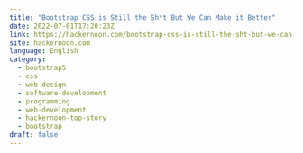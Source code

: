 ```yaml
---
title: "Bootstrap CSS is Still the Sh*t But We Can Make it Better"
date: 2022-07-01T17:20:23Z
link: https://hackernoon.com/bootstrap-css-is-still-the-sht-but-we-can-make-it-better?source=rss&utm_medium=RSS&utm_source=news.12bit.vn
site: hackernoon.com
language: English
category:
  - bootstrap5
  - css
  - web-design
  - software-development
  - programming
  - web-development
  - hackernoon-top-story
  - bootstrap
draft: false
---
```

